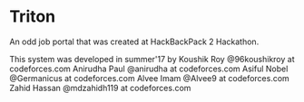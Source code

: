# Triton
An odd job portal that was created at HackBackPack 2 Hackathon.

This system was developed in summer'17 by
Koushik Roy @96koushikroy at codeforces.com
Anirudha Paul @anirudha at codeforces.com
Asiful Nobel @Germanicus at codeforces.com
Alvee Imam @Alvee9 at codeforces.com
Zahid Hassan @mdzahidh119 at codeforces.com
